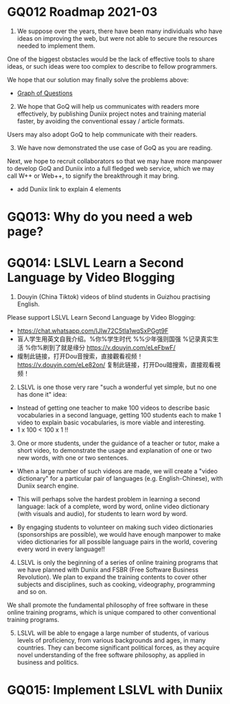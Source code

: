 # GQ012 Roadmap 2021-03

1. We suppose over the years, there have been many individuals
who have ideas on improving the web, but were not able to
secure the resources needed to implement them.

One of the biggest obstacles would be the lack of effective tools
to share ideas, or such ideas were too complex to describe to fellow
programmers.

We hope that our solution may finally solve the problems above:

- [Graph of Questions](https://github.com/udexon/DUNIIX/blob/main/DU003_Linked_Comments.md)

2. We hope that GoQ will help us communicates with readers more effectively, by
publishing Duniix project notes and training material faster, by avoiding 
the conventional essay / article formats.

Users may also adopt GoQ to help communicate with their readers.

3. We have now demonstrated the use case of GoQ as you are reading.

Next, we hope to recruit collaborators so that we may have more
manpower to develop GoQ and Duniix into a full fledged web service,
which we may call W++ or Web++, to signify the breakthrough
it may bring.

- add Duniix link to explain 4 elements


# GQ013: Why do you need a web page?

# GQ014: LSLVL Learn a Second Language by Video Blogging

1. Douyin (China Tiktok) videos of blind students in Guizhou practising English.

Please support LSLVL Learn Second Language by Video Blogging:

- https://chat.whatsapp.com/IJIw72C5tIa1wqSxPGgt9F 
- 盲人学生用英文自我介绍。%你%学生时代 %%少年强则国强 %记录真实生活 %你%刷到了就是缘分 https://v.douyin.com/eLeFbwF/ 
- 緮制此链接，打开Dou音搜索，直接觀看视频！https://v.douyin.com/eLe82on/ 复制此链接，打开Dou䜾搜索，直接观看視频！

2. LSLVL is one those very rare "such a wonderful yet simple, but no one has done it" idea:

- Instead of getting one teacher to make 100 videos to describe basic vocabularies in a second language, getting 100 students each to make 1 video to explain basic vocabularies, is more viable and interesting.
- 1 x 100 < 100 x 1 !!


3. One or more students, under the guidance of a teacher or tutor, make a short video, to demonstrate the usage and explanation of one or two new words, with one or two sentences.

- When a large number of such videos are made, we will create a "video dictionary" for a particular pair of languages (e.g. English-Chinese), with Duniix search engine.

- This will perhaps solve the hardest problem in learning a second language: lack of a complete, word by word, online video dictionary (with visuals and audio), for students to learn word by word.

- By engaging students to volunteer on making such video dictionaries (sponsorships are possible), we would have enough manpower to make video dictionaries for all possible language pairs in the world, covering every word in every language!!


4. LSLVL is only the beginning of a series of online training programs that we have planned with Duniix and FSBR (Free Software Business Revolution). We plan to expand the training contents to cover other subjects and disciplines, such as cooking, videography, programming and so on.

We shall promote the fundamental philosophy of free software in these online training programs, which is unique compared to other conventional training programs.


5. LSLVL will be able to engage a large number of students, of various levels of proficiency, from various backgrounds and ages, in many countries. They can become significant political forces, as they acquire novel understanding of the free software philosophy, as applied in business and politics.



# GQ015: Implement LSLVL with Duniix
